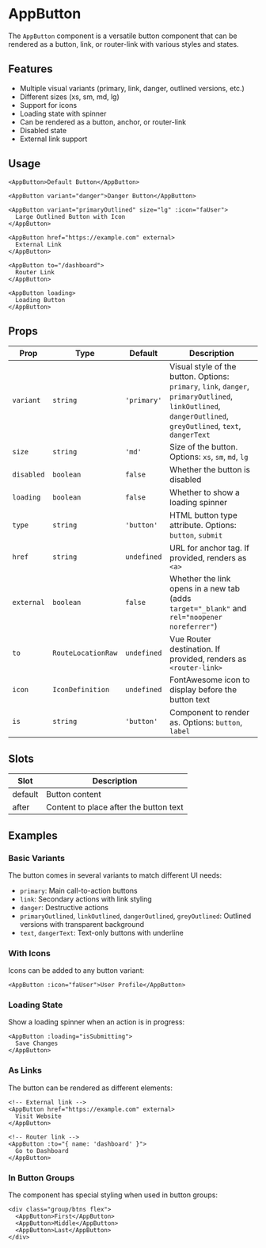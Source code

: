 # AppButton

The `AppButton` component is a versatile button component that can be rendered as a button, link, or router-link with various styles and states.

## Features

- Multiple visual variants (primary, link, danger, outlined versions, etc.)
- Different sizes (xs, sm, md, lg)
- Support for icons
- Loading state with spinner
- Can be rendered as a button, anchor, or router-link
- Disabled state
- External link support

## Usage

```vue
<AppButton>Default Button</AppButton>

<AppButton variant="danger">Danger Button</AppButton>

<AppButton variant="primaryOutlined" size="lg" :icon="faUser">
  Large Outlined Button with Icon
</AppButton>

<AppButton href="https://example.com" external>
  External Link
</AppButton>

<AppButton to="/dashboard">
  Router Link
</AppButton>

<AppButton loading>
  Loading Button
</AppButton>
```

## Props

| Prop       | Type               | Default     | Description                                                                                                                                                 |
| ---------- | ------------------ | ----------- | ----------------------------------------------------------------------------------------------------------------------------------------------------------- |
| `variant`  | `string`           | `'primary'` | Visual style of the button. Options: `primary`, `link`, `danger`, `primaryOutlined`, `linkOutlined`, `dangerOutlined`, `greyOutlined`, `text`, `dangerText` |
| `size`     | `string`           | `'md'`      | Size of the button. Options: `xs`, `sm`, `md`, `lg`                                                                                                         |
| `disabled` | `boolean`          | `false`     | Whether the button is disabled                                                                                                                              |
| `loading`  | `boolean`          | `false`     | Whether to show a loading spinner                                                                                                                           |
| `type`     | `string`           | `'button'`  | HTML button type attribute. Options: `button`, `submit`                                                                                                     |
| `href`     | `string`           | `undefined` | URL for anchor tag. If provided, renders as `<a>`                                                                                                           |
| `external` | `boolean`          | `false`     | Whether the link opens in a new tab (adds `target="_blank"` and `rel="noopener noreferrer"`)                                                                |
| `to`       | `RouteLocationRaw` | `undefined` | Vue Router destination. If provided, renders as `<router-link>`                                                                                             |
| `icon`     | `IconDefinition`   | `undefined` | FontAwesome icon to display before the button text                                                                                                          |
| `is`       | `string`           | `'button'`  | Component to render as. Options: `button`, `label`                                                                                                          |

## Slots

| Slot    | Description                            |
| ------- | -------------------------------------- |
| default | Button content                         |
| after   | Content to place after the button text |

## Examples

### Basic Variants

The button comes in several variants to match different UI needs:

- `primary`: Main call-to-action buttons
- `link`: Secondary actions with link styling
- `danger`: Destructive actions
- `primaryOutlined`, `linkOutlined`, `dangerOutlined`, `greyOutlined`: Outlined versions with transparent background
- `text`, `dangerText`: Text-only buttons with underline

### With Icons

Icons can be added to any button variant:

```vue
<AppButton :icon="faUser">User Profile</AppButton>
```

### Loading State

Show a loading spinner when an action is in progress:

```vue
<AppButton :loading="isSubmitting">
  Save Changes
</AppButton>
```

### As Links

The button can be rendered as different elements:

```vue
<!-- External link -->
<AppButton href="https://example.com" external>
  Visit Website
</AppButton>

<!-- Router link -->
<AppButton :to="{ name: 'dashboard' }">
  Go to Dashboard
</AppButton>
```

### In Button Groups

The component has special styling when used in button groups:

```vue
<div class="group/btns flex">
  <AppButton>First</AppButton>
  <AppButton>Middle</AppButton>
  <AppButton>Last</AppButton>
</div>
```

